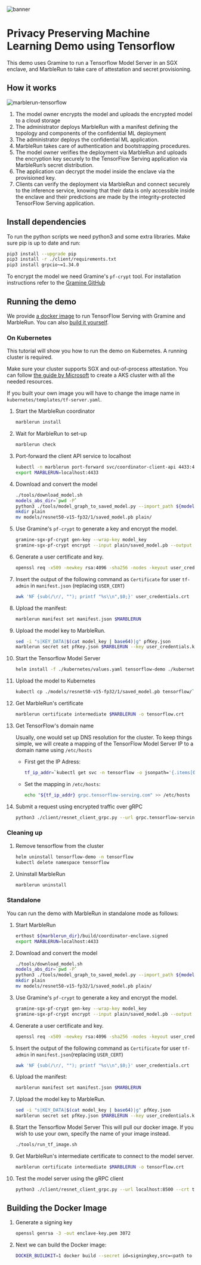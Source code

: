 ![banner](banner.png)

# Privacy Preserving Machine Learning Demo using Tensorflow

This demo uses Gramine to run a Tensorflow Model Server in an SGX enclave, and MarbleRun to take care of attestation and secret provisioning.

## How it works

![marblerun-tensorflow](illustration.svg)

1. The model owner encrypts the model and uploads the encrypted model to a cloud storage
2. The administrator deploys MarbleRun with a manifest defining the topology and components of the confidential ML deployment
3. The administrator deploys the confidential ML application.
4. MarbleRun takes care of authentication and bootstrapping procedures.
5. The model owner verifies the deployment via MarbleRun and uploads the encryption key securely to the TensorFlow Serving application via MarbleRun’s secret distribution.
6. The application can decrypt the model inside the enclave via the provisioned key.
7. Clients can verify the deployment via MarbleRun and connect securely to the inference service, knowing that their data is only accessible inside the enclave and their predictions are made by the integrity-protected TensorFlow Serving application.

## Install dependencies

To run the python scripts we need python3 and some extra libraries. Make sure pip is up to date and run:

```bash
pip3 install --upgrade pip
pip3 install -r ./client/requirements.txt
pip3 install grpcio~=1.34.0
```

To encrypt the model we need Gramine's `pf-crypt` tool. For installation instructions refer to the [Gramine GitHub](https://github.com/gramineproject/gramine/releases/tag/v1.0)

## Running the demo

We provide [a docker image](https://github.com/orgs/edgelesssys/packages/container/package/tensorflow-gramine-marble) to run TensorFlow Serving with Gramine and MarbleRun.
You can also [build it yourself](#building-the-docker-image).

### On Kubernetes

This tutorial will show you how to run the demo on Kubernetes.
A running cluster is required.

Make sure your cluster supports SGX and out-of-process attestation. You can follow [the guide by Microsoft](https://docs.microsoft.com/en-us/azure/confidential-computing/confidential-nodes-out-of-proc-attestation) to create a AKS cluster with all the needed resources.

If you built your own image you will have to change the image name in `kubernetes/templates/tf-server.yaml`.

1. Start the MarbleRun coordinator

    ```bash
    marblerun install
    ```

1. Wait for MarbleRun to set-up

    ```bash
    marblerun check
    ```

1. Port-forward the client API service to localhost

    ```bash
    kubectl -n marblerun port-forward svc/coordinator-client-api 4433:4433 --address localhost >/dev/null &
    export MARBLERUN=localhost:4433
    ```

1. Download and convert the model

    ```bash
    ./tools/download_model.sh
    models_abs_dir=`pwd -P`
    python3 ./tools/model_graph_to_saved_model.py --import_path ${models_abs_dir}/models/resnet50-v15-fp32/resnet50-v15-fp32.pb --export_dir ${models_abs_dir}/models/resnet50-v15-fp32 --model_version 1 --inputs input --outputs predict
    mkdir plain
    mv models/resnet50-v15-fp32/1/saved_model.pb plain/
    ```

1. Use Gramine's `pf-crypt` to generate a key and encrypt the model.

    ```bash
    gramine-sgx-pf-crypt gen-key --wrap-key model_key
    gramine-sgx-pf-crypt encrypt --input plain/saved_model.pb --output models/resnet50-v15-fp32/1/saved_model.pb --wrap-key model_key
    ```

1. Generate a user certificate and key.

    ```bash
    openssl req -x509 -newkey rsa:4096 -sha256 -nodes -keyout user_credentials.key -out user_credentials.crt
    ```

1. Insert the output of the following command as `Certificate` for user `tf-admin` in `manifest.json` (replacing `USER_CERT`)

    ```bash
    awk 'NF {sub(/\r/, ""); printf "%s\\n",$0;}' user_credentials.crt
    ```

1. Upload the manifest:

    ```bash
    marblerun manifest set manifest.json $MARBLERUN
    ```

1. Upload the model key to MarbleRun.

    ```bash
    sed -i "s|KEY_DATA|$(cat model_key | base64)|g" pfKey.json
    marblerun secret set pfKey.json $MARBLERUN --key user_credentials.key --cert user_credentials.crt
    ```

1. Start the Tensorflow Model Server

    ```bash
    helm install -f ./kubernetes/values.yaml tensorflow-demo ./kubernetes --create-namespace -n tensorflow
    ```

1. Upload the model to Kubernetes

    ```bash
    kubectl cp ./models/resnet50-v15-fp32/1/saved_model.pb tensorflow/`kubectl -n tensorflow get pods --template '{{range .items}}{{.metadata.name}}{{"\n"}}{{end}}'`:/tensorflow-marblerun/models/resnet50-v15-fp32/1/saved_model.pb
    ```

1. Get MarbleRun's certificate

    ```bash
    marblerun certificate intermediate $MARBLERUN -o tensorflow.crt
    ```

1. Get TensorFlow's domain name

    Usually, one would set up DNS resolution for the cluster.
    To keep things simple, we will create a mapping of the TensorFlow Model Server IP to a domain name using `/etc/hosts`

    * First get the IP Adress:

        ```bash
        tf_ip_addr=`kubectl get svc -n tensorflow -o jsonpath='{.items[0].status.loadBalancer.ingress[0].ip}'`
        ```

    * Set the mapping in `/etc/hosts`:

        ```bash
        echo "${tf_ip_addr} grpc.tensorflow-serving.com" >> /etc/hosts
        ```

1. Submit a request using encrypted traffic over gRPC

    ```bash
    python3 ./client/resnet_client_grpc.py --url grpc.tensorflow-serving.com:8500 --crt ./tensorflow.crt --batch 1 --cnum 1 --loop 10
    ```

### Cleaning up

1. Remove tensorflow from the cluster

    ```bash
    helm uninstall tensorflow-demo -n tensorflow
    kubectl delete namespace tensorflow
    ```

1. Uninstall MarbleRun

    ```bash
    marblerun uninstall
    ```

### Standalone

You can run the demo with MarbleRun in standalone mode as follows:

1. Start MarbleRun

    ```bash
    erthost ${marblerun_dir}/build/coordinator-enclave.signed
    export MARBLERUN=localhost:4433
    ```

1. Download and convert the model

    ```bash
    ./tools/download_model.sh
    models_abs_dir=`pwd -P`
    python3 ./tools/model_graph_to_saved_model.py --import_path ${models_abs_dir}/models/resnet50-v15-fp32/resnet50-v15-fp32.pb --export_dir ${models_abs_dir}/models/resnet50-v15-fp32 --model_version 1 --inputs input --outputs predict
    mkdir plain
    mv models/resnet50-v15-fp32/1/saved_model.pb plain/
    ```

1. Use Gramine's `pf-crypt` to generate a key and encrypt the model.

    ```bash
    gramine-sgx-pf-crypt gen-key --wrap-key model_key
    gramine-sgx-pf-crypt encrypt --input plain/saved_model.pb --output models/resnet50-v15-fp32/1/saved_model.pb --wrap-key model_key
    ```

1. Generate a user certificate and key.

    ```bash
    openssl req -x509 -newkey rsa:4096 -sha256 -nodes -keyout user_credentials.key -out user_credentials.crt
    ```

1. Insert the output of the following command as `Certificate` for user `tf-admin` in `manifest.json`(replacing `USER_CERT`)

    ```bash
    awk 'NF {sub(/\r/, ""); printf "%s\\n",$0;}' user_credentials.crt
    ```

1. Upload the manifest:

    ```bash
    marblerun manifest set manifest.json $MARBLERUN
    ```

1. Upload the model key to MarbleRun.

    ```bash
    sed -i "s|KEY_DATA|$(cat model_key | base64)|g" pfKey.json
    marblerun secret set pfKey.json $MARBLERUN --key user_credentials.key --cert user_credentials.crt
    ```

1. Start the Tensorflow Model Server
    This will pull our docker image. If you wish to use your own, specify the name of your image instead.

    ```bash
    ./tools/run_tf_image.sh
    ```

1. Get MarbleRun's intermediate certificate to connect to the model server.

    ```bash
    marblerun certificate intermediate $MARBLERUN -o tensorflow.crt
    ```

1. Test the model server using the gRPC client

    ```bash
    python3 ./client/resnet_client_grpc.py --url localhost:8500 --crt tensorflow.crt --batch 1 --cnum 1 --loop 10
    ```

## Building the Docker Image

1. Generate a signing key

    ```bash
    openssl genrsa -3 -out enclave-key.pem 3072
    ```

1. Next we can build the Docker image:

    ```bash
    DOCKER_BUILDKIT=1 docker build --secret id=signingkey,src=<path to private.pem> --tag ghcr.io/edgelesssys/tensorflow-gramine-marble:latest .
    ```

